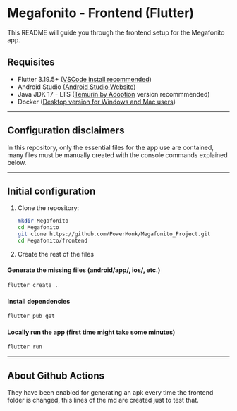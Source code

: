 # Megafonito - Frontend (Flutter)

This README will guide you through the frontend setup for the Megafonito app.

## Requisites

- Flutter 3.19.5+ ([VSCode install recommended](https://docs.flutter.dev/get-started/install/windows/mobile))
- Android Studio ([Android Studio Website](https://developer.android.com/studio?_gl=1*kl6r1q*_up*MQ..&gclid=Cj0KCQiAhvK8BhDfARIsABsPy4gjQp6afGZmRLe9BfikRuGRt5FtpKKo2xQ2O24Q-PfzddGL0Q_3YTwaAj_4EALw_wcB&gclsrc=aw.ds))
- Java JDK 17 - LTS ([Temurin by Adoption](https://adoptium.net/es/temurin/archive/?version=17) version recommmended)
- Docker ([Desktop version for Windows and Mac users](https://www.docker.com/products/docker-desktop/))

---

## Configuration disclaimers

In this repository, only the essential files for the app use are contained, many files must be manually created with the console commands explained below.

---

## Initial configuration

1. Clone the repository:

   ```bash
   mkdir Megafonito
   cd Megafonito
   git clone https://github.com/PowerMonk/Megafonito_Project.git
   cd Megafonito/frontend
   ```

2. Create the rest of the files

#### Generate the missing files (android/app/, ios/, etc.)

```bash
flutter create .
```

#### Install dependencies

```bash
flutter pub get
```

#### Locally run the app (first time might take some minutes)

```bash
flutter run
```

---

## About Github Actions

They have been enabled for generating an apk every time the frontend folder is changed, this lines of the md are created just to test that.
